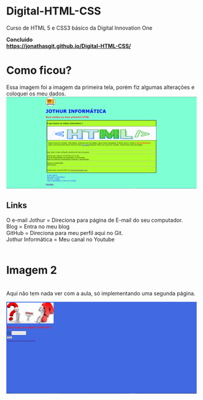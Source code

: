 # Digital-HTML-CSS
Curso de HTML 5 e CSS3 básico da Digital Innovation One

<b>Concluido</b><br>
<b>https://jonathasgit.github.io/Digital-HTML-CSS/</b>


<h1> Como ficou? </h1>
Essa imagem foi a imagem da primeira tela, porém fiz algumas alterações e coloquei os meu dados. 
<br>


<img src="https://github.com/JonathasGit/Digital-HTML-CSS/blob/main/Fotos/foto1.PNG" />
 <br>
 
 <h2> Links </h2>
 O e-mail Jothur = Direciona para página de E-mail do seu computador.<br>
 Blog = Entra no meu blog <br>
 GitHub = Direciona para meu perfil aqui no Git. <br>
 Jothur Informática = Meu canal no Youtube <br><br>
 
 
 <h1> Imagem 2</h1> <br>
  Aqui não tem nada ver com a aula, só implementando uma segunda  página. <br>
 
 <img src ="https://github.com/JonathasGit/Digital-HTML-CSS/blob/main/Fotos/foto2.PNG" /> <br>
 
 
